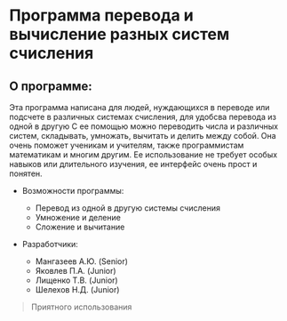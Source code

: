 # Программа перевода и вычисление разных систем счисления

## О программе:

Эта программа написана для людей, нуждающихся в переводе или подсчете в различных системах счисления, для удобсва перевода из одной в другую
С ее помощью можно переводить числа и различных систем, складывать, умножать, вычитать и делить между собой.
Она очень поможет ученикам и учителям, также программистам математикам и многим другим.
Ее использование не требует особых навыков или длительного изучения, ее интерфейс очень прост и понятен.

* Возможности программы:
  * Перевод из одной в другую системы счисления
  * Умножение и деление
  * Сложение и вычитание

* Разработчики:
    * Мангазеев А.Ю. (Senior)
    * Яковлев П.А. (Junior)
    * Лищенко Т.В. (Junior)
    * Шелехов Н.Д. (Junior)

>Приятного использования